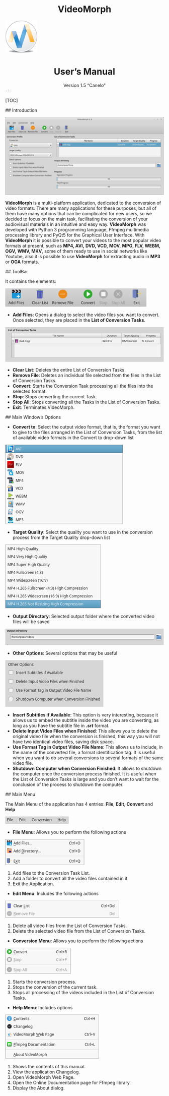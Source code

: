 # **<div style="text-align:center;">VideoMorph</div>**

<img src="images/logo.png" alt="logo" style="zoom:20%;" />

# **<div style="text-align:center;">User’s Manual</div>**

<div style="text-align:center;">Version 1.5 “Canelo”</div>
---

[TOC]

<div style="page-break-after: always; break-after: page;"></div>
## Introduction

![main window](images/main_window.png)

**VideoMorph** is a multi-platform application, dedicated to the conversion of video formats. There are many applications for these purposes, but all of them have many options that can be complicated for new users, so we decided to focus on the main task, facilitating the conversion of your audiovisual materials in an intuitive and easy way. **VideoMorph** was developed with Python 3 programming language, Ffmpeg multimedia processing library and PyQt5 for the Graphical User Interface. With **VideoMorph** it is possible to convert your videos to the most popular video formats at present, such as **MP4, AVI,** **DVD, VCD,** **MOV,** **MPG, FLV, WEBM,** **OGV,** **WMV, MKV**, some of them ready to use in social networks like Youtube, also it is possible to use **VideoMorph** for extracting audio in **MP3** or **OGA** formats.

<div style="page-break-after: always; break-after: page;"></div>
## ToolBar

It contains the elements:

![toolbar](images/toolbar.png)

- **Add Files**: Opens a dialog to select the video files you want to convert. Once selected, they are placed in the **List of Conversion Tasks**.

![conversion tasks](images/conversion_tasks.png)

- **Clear List**: Deletes the entire List of Conversion Tasks.
- **Remove File**: Deletes an individual file selected from the files in the List of Conversion Tasks.
- **Convert**: Starts the Conversion Task processing all the files into the selected format.
- **Stop**: Stops converting the current Task.
- **Stop All**: Stops converting all the Tasks in the List of Conversion Tasks.
- **Exit**: Terminates VideoMorph.

<div style="page-break-after: always; break-after: page;"></div>
## Main Window’s Options

- **Convert to**: Select the output video format, that is, the format you want to give to the files arranged in the List of Conversion Tasks, from the list of available video formats in the Convert to drop-down list

![convert to drop-down](images/convert_to.png)

- **Target Quality**: Select the quality you want to use in the conversion process from the Target Quality drop-down list

![target quality](images/target_quality.png)

- **Output Directory**: Selected output folder where the converted video files will be saved

![output dir](images/output_dir.png)

- **Other Options**: Several options that may be useful

![other options](images/options.png)

- **Insert Subtitles if Available**: This option is very interesting, because it allows us to embed the subtitle inside the video you are converting, as long as you have the subtitle file in ***.srt*** format.
- **Delete Input Video Files when Finished**: This allows you to delete the original video file when the conversion is finished, this way you will not have two identical video files, saving disk space.
- **Use Format Tag in Output Video File Name**: This allows us to include, in the name of the converted file, a format identification tag. It is useful when you want to do several conversions to several formats of the same video file.
- **Shutdown Computer when Conversion Finished**: It allows to shutdown the computer once the conversion process finished. It is useful when the List of Conversion Tasks is large and you don’t want to wait for the conclusion of the process to shutdown the computer.

<div style="page-break-after: always; break-after: page;"></div>
## Main Menu

The Main Menu of the application has 4 entries: **File**, **Edit**, **Convert** and **Help**

![menu](images/menu_bar.png)

- **File Menu**: Allows you to perform the following actions

![menu file](images/menu_file.png)

1. Add files to the Conversion Task List.
2. Add a folder to convert all the video files contained in it.
3. Exit the Application.


- **Edit Menu**: Includes the following actions

![menu edit](images/menu_edit.png)

1. Delete all video files from the List of Conversion Tasks.
2. Delete the selected video file from the List of Conversion Tasks.


- **Conversion Menu**: Allows you to perform the following actions

![menu convert](images/menu_convert.png)

1. Starts the conversion process.
2. Stops the conversion of the current task.
3. Stops all processing of the videos included in the List of Conversion Tasks.


- **Help Menu**: Includes options

![menu help](images/menu_help.png)

1. Shows the contents of this manual.
2. View the application Changelog.
3. Open VideoMorph Web Page.
4. Open the Online Documentation page for Ffmpeg library.
5. Display the About dialog.
